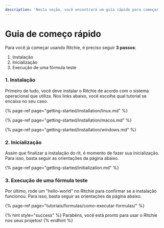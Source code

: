 ```yaml
---
description: 'Nesta seção, você encontrará um guia rápido para começar a usar o Ritchie.'
---
```


# Guia de começo rápido

Para você já começar usando  Ritchie, é preciso seguir **3 passos**: 

1. Instalação
2. Inicialização
3. Execução de uma fórmula teste 

### **1. Instalação** 

Primeiro de tudo, você deve instalar o Ritchie de acordo com o sistema operacional que utiliza. Nos links abaixo, você escolhe qual tutorial se encaixa no seu caso. 

{% page-ref page="getting-started/installation/linux.md" %}

{% page-ref page="getting-started/installation/macos.md" %}

{% page-ref page="getting-started/installation/windows.md" %}

### **2. Inicialização**

Assim que finalizar a instalação do rit, é momento de fazer sua inicialização. Para isso,  basta seguir as orientações da página abaixo. 

{% page-ref page="getting-started/initialization.md" %}

### **3. Execução de uma fórmula teste**

Por último, rode um "hello-world" no Ritchie para confirmar se a instalação funcionou. Para isso,  basta seguir as orientações da página abaixo. 

{% page-ref page="tutoriais/formulas/como-executar-formulas/" %}

{% hint style="success" %}
Parabéns, você está pronto para usar o Ritchie nos seus projetos! 
{% endhint %}

